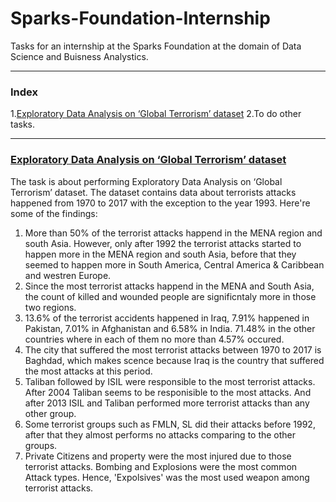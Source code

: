 # Sparks-Foundation-Internship
Tasks for an internship at the Sparks Foundation at the domain of Data Science and Buisness Analystics.

---

### Index
1.[Exploratory Data Analysis on ‘Global Terrorism’ dataset](#exploratory-data-analysis-on-global-terrorism-dataset)
2.To do other tasks.

---
### [Exploratory Data Analysis on ‘Global Terrorism’ dataset](https://github.com/Nemat-Allah-Aloush/Sparks-Foundation-Internship/blob/main/Terrorism_EDA.ipynb)
The task is about performing Exploratory Data Analysis on ‘Global Terrorism’ dataset. The dataset contains data about terrorists attacks happened from 1970 to 2017 with the exception to the year 1993. Here're some of the findings:

1. More than 50% of the terrorist attacks happend in the MENA region and south Asia. However, only after 1992 the terrorist attacks started to happen more in the MENA region and south Asia, before that they seemed to happen more in South America, Central America & Caribbean and westren Europe.
2. Since the most terrorist attacks happend in the MENA and South Asia, the count of killed and wounded people are significntaly more in those two regions.
3. 13.6% of the terrorist accidents happened in Iraq, 7.91% happened in Pakistan, 7.01% in Afghanistan and 6.58% in India. 71.48% in the other countries where in each of them no more than 4.57% occured.
4. The city that suffered the most terrorist attacks between 1970 to 2017 is Baghdad, which makes scence because Iraq is the country that suffered the most attacks at this period.
5. Taliban followed by ISIL were responsible to the most terrorist attacks. After 2004 Taliban seems to be responisible to the most attacks. And after 2013 ISIL and Taliban performed more terrorist attacks than any other group.
6. Some terrorist groups such as FMLN, SL did their attacks before 1992, after that they almost performs no attacks comparing to the other groups.
7. Private Citizens and property were the most injured due to those terrorist attacks. Bombing and Explosions were the most common Attack types. Hence,
'Expolsives' was the most used weapon among terrorist attacks.

   
